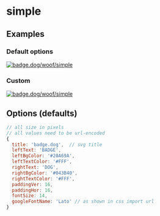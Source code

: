 # simple

## Examples

### Default options
[![badge.dog/woof/simple](https://badge.dog/woof/simple.svg)](https://badge.dog/woof/simple.svg?leftCopy=BADGE&rightCopy=DOG)

### Custom
[![badge.dog/woof/simple](https://badge.dog/woof/simple.svg?googleFontName=IBM+Plex+Sans&leftCopy=for%20font&rightCopy=lovers&leftBgColor=%23C16B86&rightBgColor=%23325D7F)](https://badge.dog/woof/simple.svg?googleFontName=IBM+Plex+Sans&leftCopy=for%20font&rightCopy=lovers&leftBgColor=%23C16B86&rightBgColor=%23325D7F)

## Options (defaults)
```js
// all size in pixels
// all values need to be url-encoded
{
  title: 'badge.dog',  // svg title
  leftText: 'BADGE',
  leftBgColor: '#20A69A',
  leftTextColor: '#FFF',
  rightText: 'DOG',
  rightBgColor: '#043B40',
  rightTextColor: '#FFF',
  paddingVer: 16,
  paddingHor: 16,
  fontSize: 14,
  googleFontName: 'Lato' // as shown in css import url
}
```
